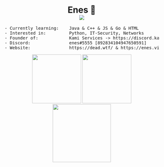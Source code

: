 <h1 align="center">
Enes 👹<br />
<img src="https://komarev.com/ghpvc/?username=accomodate" />
</h1>

<pre>
- Currently learning:    Java & C++ & JS & Go & HTML
- Interested in:         Python, IT-Security, Networks
- Founder of:            Kami Services -> https://discord.kamisniper.com/
- Discord:               enes#5555 [892834104947650591]
- Website:               https://dead.wtf/ & https://enes.vip/
</pre>

<p align="center">
<img height= "160" src="https://github-readme-stats.vercel.app/api?username=accomodate&show_icons=true&include_all_commits=true&theme=dark" />
<img height= "160" src="https://github-readme-stats.vercel.app/api/top-langs/?username=accomodate&layout=compact&theme=dark" />
<img height= "190" src="https://github-readme-streak-stats.herokuapp.com/?user=accomodate&theme=dark" />
</p>
